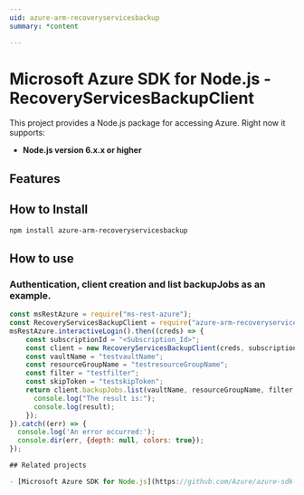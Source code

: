 ```yaml
---
uid: azure-arm-recoveryservicesbackup
summary: *content

---
```

# Microsoft Azure SDK for Node.js - RecoveryServicesBackupClient
This project provides a Node.js package for accessing Azure. Right now it supports:
- **Node.js version 6.x.x or higher**

## Features


## How to Install

```bash
npm install azure-arm-recoveryservicesbackup
```

## How to use

### Authentication, client creation and list backupJobs as an example.

```javascript
const msRestAzure = require("ms-rest-azure");
const RecoveryServicesBackupClient = require("azure-arm-recoveryservicesbackup");
msRestAzure.interactiveLogin().then((creds) => {
    const subscriptionId = "<Subscription_Id>";
    const client = new RecoveryServicesBackupClient(creds, subscriptionId);
    const vaultName = "testvaultName";
    const resourceGroupName = "testresourceGroupName";
    const filter = "testfilter";
    const skipToken = "testskipToken";
    return client.backupJobs.list(vaultName, resourceGroupName, filter, skipToken).then((result) => {
      console.log("The result is:");
      console.log(result);
    });
}).catch((err) => {
  console.log('An error occurred:');
  console.dir(err, {depth: null, colors: true});
});

## Related projects

- [Microsoft Azure SDK for Node.js](https://github.com/Azure/azure-sdk-for-node)
